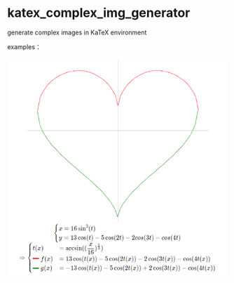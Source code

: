 # katex_complex_img_generator
generate complex images in KaTeX environment

examples：

![](https://github.com/HanPiM/katex_complex_img_generator/blob/master/examples/example_0.png)
